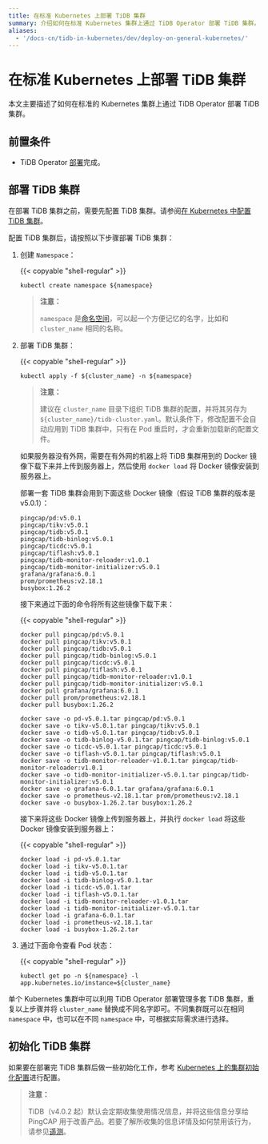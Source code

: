 ```yaml
---
title: 在标准 Kubernetes 上部署 TiDB 集群
summary: 介绍如何在标准 Kubernetes 集群上通过 TiDB Operator 部署 TiDB 集群。
aliases:
  - '/docs-cn/tidb-in-kubernetes/dev/deploy-on-general-kubernetes/'
---
```


# 在标准 Kubernetes 上部署 TiDB 集群

本文主要描述了如何在标准的 Kubernetes 集群上通过 TiDB Operator 部署 TiDB 集群。

## 前置条件

* TiDB Operator [部署](deploy-tidb-operator.md)完成。

## 部署 TiDB 集群

在部署 TiDB 集群之前，需要先配置 TiDB 集群。请参阅[在 Kubernetes 中配置 TiDB 集群](configure-a-tidb-cluster.md)。

配置 TiDB 集群后，请按照以下步骤部署 TiDB 集群：

1. 创建 `Namespace`：

    {{< copyable "shell-regular" >}}

    ```shell
    kubectl create namespace ${namespace}
    ```

    > **注意：**
    > 
    > `namespace` 是[命名空间](https://kubernetes.io/docs/concepts/overview/working-with-objects/namespaces/)，可以起一个方便记忆的名字，比如和 `cluster_name` 相同的名称。

2. 部署 TiDB 集群：

    {{< copyable "shell-regular" >}}

    ``` shell
    kubectl apply -f ${cluster_name} -n ${namespace}
    ```

    > **注意：**
    > 
    > 建议在 `cluster_name` 目录下组织 TiDB 集群的配置，并将其另存为 `${cluster_name}/tidb-cluster.yaml`。默认条件下，修改配置不会自动应用到 TiDB 集群中，只有在 Pod 重启时，才会重新加载新的配置文件。

    如果服务器没有外网，需要在有外网的机器上将 TiDB 集群用到的 Docker 镜像下载下来并上传到服务器上，然后使用 `docker load` 将 Docker 镜像安装到服务器上。

    部署一套 TiDB 集群会用到下面这些 Docker 镜像（假设 TiDB 集群的版本是 v5.0.1）：

    ```shell
    pingcap/pd:v5.0.1
    pingcap/tikv:v5.0.1
    pingcap/tidb:v5.0.1
    pingcap/tidb-binlog:v5.0.1
    pingcap/ticdc:v5.0.1
    pingcap/tiflash:v5.0.1
    pingcap/tidb-monitor-reloader:v1.0.1
    pingcap/tidb-monitor-initializer:v5.0.1
    grafana/grafana:6.0.1
    prom/prometheus:v2.18.1
    busybox:1.26.2
    ```

    接下来通过下面的命令将所有这些镜像下载下来：

    {{< copyable "shell-regular" >}}

    ```shell
    docker pull pingcap/pd:v5.0.1
    docker pull pingcap/tikv:v5.0.1
    docker pull pingcap/tidb:v5.0.1
    docker pull pingcap/tidb-binlog:v5.0.1
    docker pull pingcap/ticdc:v5.0.1
    docker pull pingcap/tiflash:v5.0.1
    docker pull pingcap/tidb-monitor-reloader:v1.0.1
    docker pull pingcap/tidb-monitor-initializer:v5.0.1
    docker pull grafana/grafana:6.0.1
    docker pull prom/prometheus:v2.18.1
    docker pull busybox:1.26.2

    docker save -o pd-v5.0.1.tar pingcap/pd:v5.0.1
    docker save -o tikv-v5.0.1.tar pingcap/tikv:v5.0.1
    docker save -o tidb-v5.0.1.tar pingcap/tidb:v5.0.1
    docker save -o tidb-binlog-v5.0.1.tar pingcap/tidb-binlog:v5.0.1
    docker save -o ticdc-v5.0.1.tar pingcap/ticdc:v5.0.1
    docker save -o tiflash-v5.0.1.tar pingcap/tiflash:v5.0.1
    docker save -o tidb-monitor-reloader-v1.0.1.tar pingcap/tidb-monitor-reloader:v1.0.1
    docker save -o tidb-monitor-initializer-v5.0.1.tar pingcap/tidb-monitor-initializer:v5.0.1
    docker save -o grafana-6.0.1.tar grafana/grafana:6.0.1
    docker save -o prometheus-v2.18.1.tar prom/prometheus:v2.18.1
    docker save -o busybox-1.26.2.tar busybox:1.26.2
    ```

    接下来将这些 Docker 镜像上传到服务器上，并执行 `docker load` 将这些 Docker 镜像安装到服务器上：

    {{< copyable "shell-regular" >}}

    ```shell
    docker load -i pd-v5.0.1.tar
    docker load -i tikv-v5.0.1.tar
    docker load -i tidb-v5.0.1.tar
    docker load -i tidb-binlog-v5.0.1.tar
    docker load -i ticdc-v5.0.1.tar
    docker load -i tiflash-v5.0.1.tar
    docker load -i tidb-monitor-reloader-v1.0.1.tar
    docker load -i tidb-monitor-initializer-v5.0.1.tar
    docker load -i grafana-6.0.1.tar
    docker load -i prometheus-v2.18.1.tar
    docker load -i busybox-1.26.2.tar
    ```

3. 通过下面命令查看 Pod 状态：

    {{< copyable "shell-regular" >}}

    ``` shell
    kubectl get po -n ${namespace} -l app.kubernetes.io/instance=${cluster_name}
    ```

单个 Kubernetes 集群中可以利用 TiDB Operator 部署管理多套 TiDB 集群，重复以上步骤并将 `cluster_name` 替换成不同名字即可。不同集群既可以在相同 `namespace` 中，也可以在不同 `namespace` 中，可根据实际需求进行选择。

## 初始化 TiDB 集群

如果要在部署完 TiDB 集群后做一些初始化工作，参考 [Kubernetes 上的集群初始化配置](initialize-a-cluster.md)进行配置。

> **注意：**
> 
> TiDB（v4.0.2 起）默认会定期收集使用情况信息，并将这些信息分享给 PingCAP 用于改善产品。若要了解所收集的信息详情及如何禁用该行为，请参见[遥测](https://docs.pingcap.com/zh/tidb/stable/telemetry)。
